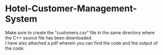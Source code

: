 # Hotel-Customer-Management-System

Make sure to create the "customers.csv" file in the same directory where the C++ source file has been downloaded.<br>
I have also attached a pdf wherein you can find the code and the output of the code.
